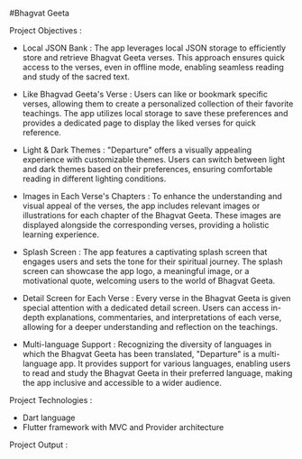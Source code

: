 

#Bhagvat Geeta


Project Objectives :


- Local JSON Bank : The app leverages local JSON storage to efficiently store and retrieve Bhagvat Geeta verses. This approach ensures quick access to the verses, even in offline mode, enabling seamless reading and study of the sacred text.

- Like Bhagvad Geeta's Verse : Users can like or bookmark specific verses, allowing them to create a personalized collection of their favorite teachings. The app utilizes local storage to save these preferences and provides a dedicated page to display the liked verses for quick reference.

- Light & Dark Themes : "Departure" offers a visually appealing experience with customizable themes. Users can switch between light and dark themes based on their preferences, ensuring comfortable reading in different lighting conditions.

- Images in Each Verse's Chapters : To enhance the understanding and visual appeal of the verses, the app includes relevant images or illustrations for each chapter of the Bhagvat Geeta. These images are displayed alongside the corresponding verses, providing a holistic learning experience.

- Splash Screen : The app features a captivating splash screen that engages users and sets the tone for their spiritual journey. The splash screen can showcase the app logo, a meaningful image, or a motivational quote, welcoming users to the world of Bhagvat Geeta.

- Detail Screen for Each Verse : Every verse in the Bhagvat Geeta is given special attention with a dedicated detail screen. Users can access in-depth explanations, commentaries, and interpretations of each verse, allowing for a deeper understanding and reflection on the teachings.

- Multi-language Support : Recognizing the diversity of languages in which the Bhagvat Geeta has been translated, "Departure" is a multi-language app. It provides support for various languages, enabling users to read and study the Bhagvat Geeta in their preferred language, making the app inclusive and accessible to a wider audience.

Project Technologies :


- Dart language
- Flutter framework with MVC and Provider architecture

Project Output :